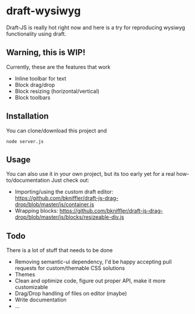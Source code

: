 # draft-wysiwyg
Draft-JS is really hot right now and here is a try for reproducing wysiwyg functionality using draft.

## Warning, this is WIP!
Currently, these are the features that work
- Inline toolbar for text
- Block drag/drop
- Block resizing (horizontal/vertical)
- Block toolbars

## Installation
You can clone/download this project and
```
node server.js
```

## Usage
You can also use it in your own project, but its too early yet for a real how-to/documentation
Just check out:
- Importing/using the custom draft editor: https://github.com/bkniffler/draft-js-drag-drop/blob/master/js/container.js
- Wrapping blocks: https://github.com/bkniffler/draft-js-drag-drop/blob/master/js/blocks/resizeable-div.js

## Todo
There is a lot of stuff that needs to be done
- Removing semantic-ui dependency, I'd be happy accepting pull requests for custom/themable CSS solutions
- Themes
- Clean and optimize code, figure out proper API, make it more customizable
- Drag/Drop handling of files on editor (maybe)
- Write documentation
- ...
